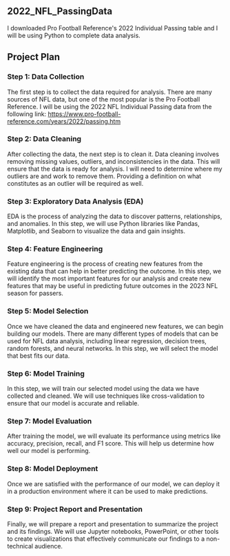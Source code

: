 ## 2022_NFL_PassingData
 
I downloaded Pro Football Reference's 2022 Individual Passing table and I will be using Python to complete data analysis.

## Project Plan
### Step 1: Data Collection
The first step is to collect the data required for analysis. There are many sources of NFL data, but one of the most popular is the Pro Football Reference. I will be using the 2022 NFL Individual Passing data from the following link: https://www.pro-football-reference.com/years/2022/passing.htm

### Step 2: Data Cleaning
After collecting the data, the next step is to clean it. Data cleaning involves removing missing values, outliers, and inconsistencies in the data. This will ensure that the data is ready for analysis. I will need to determine where my outliers are and work to remove them. Providing a definition on what constitutes as an outlier will be required as well.

### Step 3: Exploratory Data Analysis (EDA)
EDA is the process of analyzing the data to discover patterns, relationships, and anomalies. In this step, we will use Python libraries like Pandas, Matplotlib, and Seaborn to visualize the data and gain insights.

### Step 4: Feature Engineering
Feature engineering is the process of creating new features from the existing data that can help in better predicting the outcome. In this step, we will identify the most important features for our analysis and create new features that may be useful in predicting future outcomes in the 2023 NFL season for passers.

### Step 5: Model Selection
Once we have cleaned the data and engineered new features, we can begin building our models. There are many different types of models that can be used for NFL data analysis, including linear regression, decision trees, random forests, and neural networks. In this step, we will select the model that best fits our data.

### Step 6: Model Training
In this step, we will train our selected model using the data we have collected and cleaned. We will use techniques like cross-validation to ensure that our model is accurate and reliable.

### Step 7: Model Evaluation
After training the model, we will evaluate its performance using metrics like accuracy, precision, recall, and F1 score. This will help us determine how well our model is performing.

### Step 8: Model Deployment
Once we are satisfied with the performance of our model, we can deploy it in a production environment where it can be used to make predictions.

### Step 9: Project Report and Presentation
Finally, we will prepare a report and presentation to summarize the project and its findings. We will use Jupyter notebooks, PowerPoint, or other tools to create visualizations that effectively communicate our findings to a non-technical audience.
